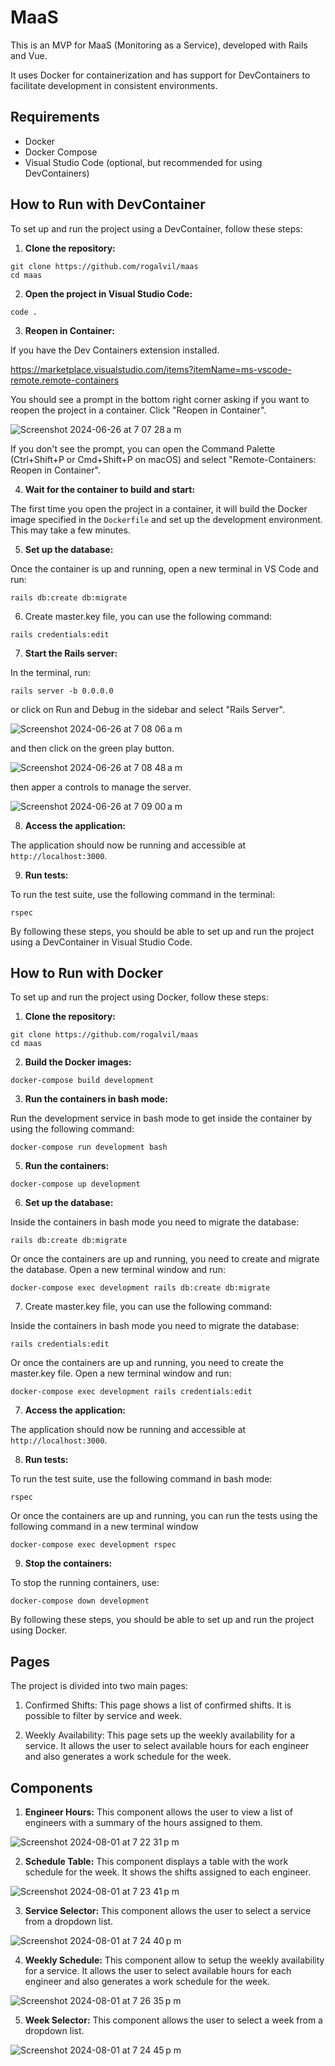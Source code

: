 # MaaS

This is an MVP for MaaS (Monitoring as a Service), developed with Rails and Vue.

It uses Docker for containerization and has support for DevContainers to
facilitate development in consistent environments.

## Requirements

- Docker
- Docker Compose
- Visual Studio Code (optional, but recommended for using DevContainers)

## How to Run with DevContainer

To set up and run the project using a DevContainer, follow these steps:

1. **Clone the repository:**

```
git clone https://github.com/rogalvil/maas
cd maas
```

2. **Open the project in Visual Studio Code:**

```
code .
```

3. **Reopen in Container:**

If you have the Dev Containers extension installed.

https://marketplace.visualstudio.com/items?itemName=ms-vscode-remote.remote-containers

You should see a prompt in the bottom right corner asking if you want to reopen
the project in a container. Click "Reopen in Container".

![Screenshot 2024-06-26 at 7 07 28 a m](https://github.com/rogalvil/tgc/assets/695923/666428ad-6cda-44a2-8650-da9e0b3659dd)

If you don't see the prompt, you can open the Command Palette
(Ctrl+Shift+P or Cmd+Shift+P on macOS) and select "Remote-Containers: Reopen in Container".

4. **Wait for the container to build and start:**

The first time you open the project in a container, it will build the Docker
image specified in the `Dockerfile` and set up the development environment. This
may take a few minutes.

5. **Set up the database:**

Once the container is up and running, open a new terminal in VS Code and run:

```
rails db:create db:migrate
```

6. Create master.key file, you can use the following command:

```
rails credentials:edit
```

7. **Start the Rails server:**

In the terminal, run:

```
rails server -b 0.0.0.0
```

or click on Run and Debug in the sidebar and select "Rails Server".

![Screenshot 2024-06-26 at 7 08 06 a m](https://github.com/rogalvil/tgc/assets/695923/aea7dd1e-66bd-4873-8d95-22d65ec2edae)

and then click on the green play button.

![Screenshot 2024-06-26 at 7 08 48 a m](https://github.com/rogalvil/tgc/assets/695923/6811ac40-e241-4d66-a365-cdc85a09b0bd)

then apper a controls to manage the server.

![Screenshot 2024-06-26 at 7 09 00 a m](https://github.com/rogalvil/tgc/assets/695923/cca2d9f6-b6ee-49c4-8564-fba1564228ef)

8. **Access the application:**

The application should now be running and accessible at `http://localhost:3000`.

9. **Run tests:**

To run the test suite, use the following command in the terminal:

```
rspec
```

By following these steps, you should be able to set up and run the project
using a DevContainer in Visual Studio Code.

## How to Run with Docker

To set up and run the project using Docker, follow these steps:

1. **Clone the repository:**

```
git clone https://github.com/rogalvil/maas
cd maas
```

2. **Build the Docker images:**

```
docker-compose build development
```

3. **Run the containers in bash mode:**

Run the development service in bash mode to get inside the container by using
the following command:

```
docker-compose run development bash
```

5. **Run the containers:**

```
docker-compose up development
```

6. **Set up the database:**

Inside the containers in bash mode you need to migrate the database:

```
rails db:create db:migrate
```

Or once the containers are up and running, you need to create and migrate the
database. Open a new terminal window and run:

```
docker-compose exec development rails db:create db:migrate
```

7. Create master.key file, you can use the following command:

Inside the containers in bash mode you need to migrate the database:

```
rails credentials:edit
```

Or once the containers are up and running, you need to create the master.key
file. Open a new terminal window and run:

```
docker-compose exec development rails credentials:edit
```

7. **Access the application:**

The application should now be running and accessible at `http://localhost:3000`.

8. **Run tests:**

To run the test suite, use the following command in bash mode:

```
rspec
```

Or once the containers are up and running, you can run the tests using the
following command in a new terminal window

```
docker-compose exec development rspec
```

9. **Stop the containers:**

To stop the running containers, use:

```
docker-compose down development
```

By following these steps, you should be able to set up and run the project using
Docker.

## Pages

The project is divided into two main pages:

1. Confirmed Shifts: This page shows a list of confirmed shifts. It is possible
   to filter by service and week.

2. Weekly Availability: This page sets up the weekly availability for a service.
   It allows the user to select available hours for each engineer and also
   generates a work schedule for the week.

## Components

1. **Engineer Hours:** This component allows the user to view a list of
   engineers with a summary of the hours assigned to them.

![Screenshot 2024-08-01 at 7 22 31 p m](https://github.com/user-attachments/assets/5692e3d0-f53f-4048-9f36-1dcfa0509cc2)

2. **Schedule Table:** This component displays a table with the work schedule
   for the week. It shows the shifts assigned to each engineer.

![Screenshot 2024-08-01 at 7 23 41 p m](https://github.com/user-attachments/assets/a2644203-4e43-4628-afb2-e9935ec7ddf4)

3. **Service Selector:** This component allows the user to select a service from
   a dropdown list.

![Screenshot 2024-08-01 at 7 24 40 p m](https://github.com/user-attachments/assets/301f471f-8d44-43aa-b3e9-45c0bab62a93)

4. **Weekly Schedule:** This component allow to setup the weekly availability
   for a service. It allows the user to select available hours for each engineer
   and also generates a work schedule for the week.

![Screenshot 2024-08-01 at 7 26 35 p m](https://github.com/user-attachments/assets/cf62275e-e458-4a23-a46f-f42c08941227)

5. **Week Selector:** This component allows the user to select a week from a
   dropdown list.

![Screenshot 2024-08-01 at 7 24 45 p m](https://github.com/user-attachments/assets/cd491571-0d87-4564-a074-dc8f2602349a)
